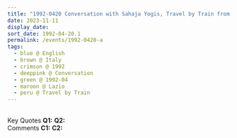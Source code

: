 ```yaml
---
title: "1992-0420 Conversation with Sahaja Yogis, Travel by Train from Magliano to Rome, Lazio, Italy"
date: 2023-11-11
display_date: 
sort_date: 1992-04-20.1
permalink: /events/1992-0420-a
tags:
  - blue @ English
  - brown @ Italy
  - crimson @ 1992
  - deeppink @ Conversation
  - green @ 1992-04
  - maroon @ Lazio
  - peru @ Travel by Train
---
```


<br>

<wave-list>
  <list-title color="DarkSeaGreen" width="55">Key Quotes</list-title>
  <list-item color="BlanchedAlmond" width="280"><b>Q1:</b> <i></i></list-item>
  <list-item color="Lavender" width="280"><b>Q2:</b> <i></i></list-item>
</wave-list>

<br>

<wave-list>
  <list-title color="DarkSeaGreen" width="55">Comments</list-title>
  <list-item color="BlanchedAlmond" width="280"><b>C1:</b> <i></i></list-item>
  <list-item color="Lavender" width="280"><b>C2:</b> <i></i></list-item>
</wave-list>